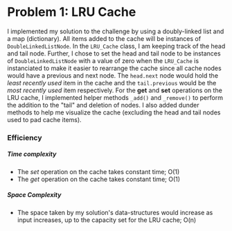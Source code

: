 # Problem 1: LRU Cache 

I implemented my solution to the challenge by using a doubly-linked list and a map (dictionary). All items added to the cache will be instances of `DoubleLinkedListNode`. In the `LRU_Cache` class, I am keeping track of the head and tail node. Further, I chose to set the head and tail node to be instances of `DoubleLinkedListNode` with a value of zero when the `LRU_Cache` is instanciated to make it easier to rearrange the cache since all cache nodes would have a previous and next node. The `head.next` node would hold the *least recently used* item in the cache and the `tail.previous` would be the *most recently used* item respectively. For the **get** and **set** operations on the LRU cache, I implemented helper methods `_add()` and `_remove()` to perform the addition to the "tail" and deletion of nodes. I also added dunder methods to help me visualize the cache (excluding the head and tail nodes used to pad cache items).

### Efficiency

##### Time complexity
- The *set* operation on the cache takes constant time; O(1)
- The *get* operation on the cache takes constant time; O(1)

##### Space Complexity
- The space taken by my solution's data-structures would increase as input increases, up to the capacity set for the LRU cache; O(n)